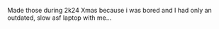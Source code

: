 Made those during 2k24 Xmas because i was bored and I had only an outdated, slow asf laptop with me...
